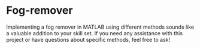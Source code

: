# Fog-remover
 Implementing a fog remover in MATLAB using different methods sounds like a valuable addition to your skill set. If you need any assistance with this project or have questions about specific methods, feel free to ask!






